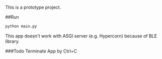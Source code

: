 This is a prototype project.

##Run 

```bash
python main.py
```

This app doesn't work with ASGI server (e.g. Hypercorn)
because of BLE library.

###Todo
Terminate App by Ctrl+C